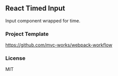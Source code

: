 
React Timed Input
----

Input component wrapped for time.

### Project Template

https://github.com/mvc-works/webpack-workflow

### License

MIT
